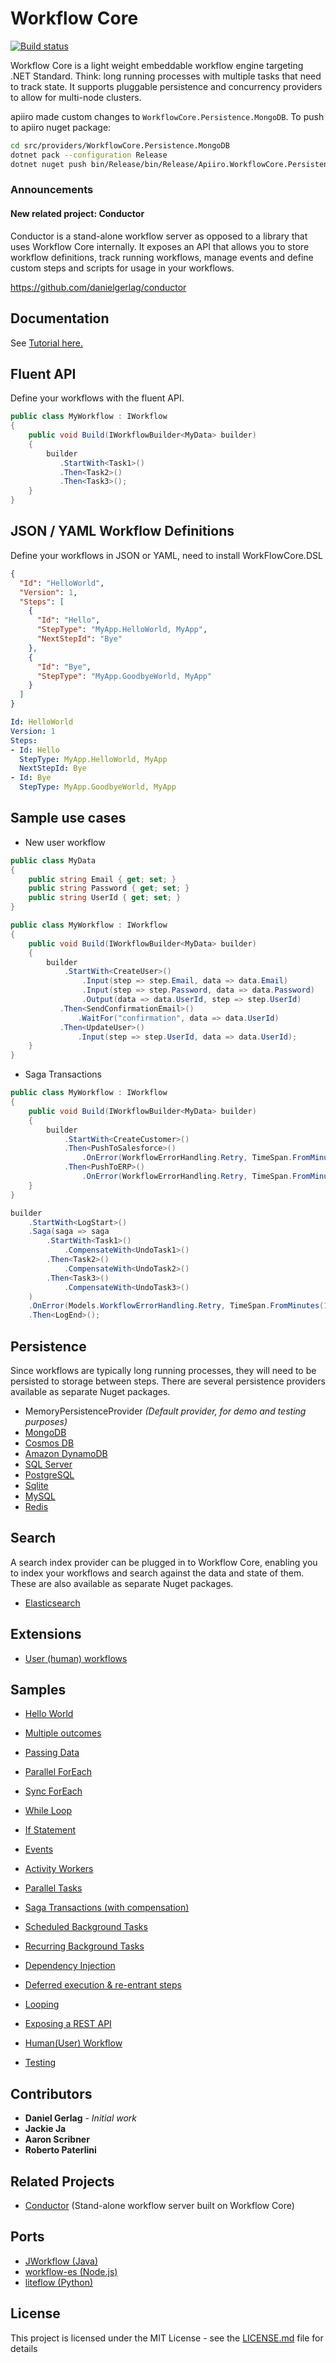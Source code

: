 # Workflow Core

[![Build status](https://ci.appveyor.com/api/projects/status/xnby6p5v4ur04u76?svg=true)](https://ci.appveyor.com/project/danielgerlag/workflow-core)

Workflow Core is a light weight embeddable workflow engine targeting .NET Standard.  Think: long running processes with multiple tasks that need to track state.  It supports pluggable persistence and concurrency providers to allow for multi-node clusters.

apiiro made custom changes to `WorkflowCore.Persistence.MongoDB`. To push to apiiro nuget package:

```bash
cd src/providers/WorkflowCore.Persistence.MongoDB
dotnet pack --configuration Release
dotnet nuget push bin/Release/bin/Release/Apiiro.WorkflowCore.Persistence.MongoDB.*.nupkg --source "github" --skip-duplicate --no-symbols true
```

### Announcements

#### New related project: Conductor
Conductor is a stand-alone workflow server as opposed to a library that uses Workflow Core internally. It exposes an API that allows you to store workflow definitions, track running workflows, manage events and define custom steps and scripts for usage in your workflows.

https://github.com/danielgerlag/conductor

## Documentation

See [Tutorial here.](https://workflow-core.readthedocs.io)

## Fluent API

Define your workflows with the fluent API.

```c#
public class MyWorkflow : IWorkflow
{
    public void Build(IWorkflowBuilder<MyData> builder)
    {    
        builder
           .StartWith<Task1>()
           .Then<Task2>()
           .Then<Task3>();
    }
}
```

## JSON / YAML Workflow Definitions

Define your workflows in JSON or YAML, need to install WorkFlowCore.DSL

```json
{
  "Id": "HelloWorld",
  "Version": 1,
  "Steps": [
    {
      "Id": "Hello",
      "StepType": "MyApp.HelloWorld, MyApp",
      "NextStepId": "Bye"
    },        
    {
      "Id": "Bye",
      "StepType": "MyApp.GoodbyeWorld, MyApp"
    }
  ]
}
```

```yaml
Id: HelloWorld
Version: 1
Steps:
- Id: Hello
  StepType: MyApp.HelloWorld, MyApp
  NextStepId: Bye
- Id: Bye
  StepType: MyApp.GoodbyeWorld, MyApp
```

## Sample use cases

* New user workflow
```c#
public class MyData
{
	public string Email { get; set; }
	public string Password { get; set; }
	public string UserId { get; set; }
}

public class MyWorkflow : IWorkflow
{
    public void Build(IWorkflowBuilder<MyData> builder)
    {    
        builder
            .StartWith<CreateUser>()
                .Input(step => step.Email, data => data.Email)
                .Input(step => step.Password, data => data.Password)
                .Output(data => data.UserId, step => step.UserId)
           .Then<SendConfirmationEmail>()
               .WaitFor("confirmation", data => data.UserId)
           .Then<UpdateUser>()
               .Input(step => step.UserId, data => data.UserId);
    }
}
```

* Saga Transactions

```c#
public class MyWorkflow : IWorkflow
{
    public void Build(IWorkflowBuilder<MyData> builder)
    {    
        builder
            .StartWith<CreateCustomer>()
            .Then<PushToSalesforce>()
                .OnError(WorkflowErrorHandling.Retry, TimeSpan.FromMinutes(10))
            .Then<PushToERP>()
                .OnError(WorkflowErrorHandling.Retry, TimeSpan.FromMinutes(10));
    }
}
```

```c#
builder
    .StartWith<LogStart>()
    .Saga(saga => saga
        .StartWith<Task1>()
            .CompensateWith<UndoTask1>()
        .Then<Task2>()
            .CompensateWith<UndoTask2>()
        .Then<Task3>()
            .CompensateWith<UndoTask3>()
    )
    .OnError(Models.WorkflowErrorHandling.Retry, TimeSpan.FromMinutes(10))
    .Then<LogEnd>();
```

## Persistence

Since workflows are typically long running processes, they will need to be persisted to storage between steps.
There are several persistence providers available as separate Nuget packages.

* MemoryPersistenceProvider *(Default provider, for demo and testing purposes)*
* [MongoDB](src/providers/WorkflowCore.Persistence.MongoDB)
* [Cosmos DB](src/providers/WorkflowCore.Providers.Azure)
* [Amazon DynamoDB](src/providers/WorkflowCore.Providers.AWS)
* [SQL Server](src/providers/WorkflowCore.Persistence.SqlServer)
* [PostgreSQL](src/providers/WorkflowCore.Persistence.PostgreSQL)
* [Sqlite](src/providers/WorkflowCore.Persistence.Sqlite)
* [MySQL](src/providers/WorkflowCore.Persistence.MySQL)
* [Redis](src/providers/WorkflowCore.Providers.Redis)

## Search

A search index provider can be plugged in to Workflow Core, enabling you to index your workflows and search against the data and state of them.
These are also available as separate Nuget packages.
* [Elasticsearch](src/providers/WorkflowCore.Providers.Elasticsearch)

## Extensions

* [User (human) workflows](src/extensions/WorkflowCore.Users)


## Samples

* [Hello World](src/samples/WorkflowCore.Sample01)

* [Multiple outcomes](src/samples/WorkflowCore.Sample12)

* [Passing Data](src/samples/WorkflowCore.Sample03)

* [Parallel ForEach](src/samples/WorkflowCore.Sample09)

* [Sync ForEach](src/samples/WorkflowCore.Sample09s)

* [While Loop](src/samples/WorkflowCore.Sample10)

* [If Statement](src/samples/WorkflowCore.Sample11)

* [Events](src/samples/WorkflowCore.Sample04)

* [Activity Workers](src/samples/WorkflowCore.Sample18)

* [Parallel Tasks](src/samples/WorkflowCore.Sample13)

* [Saga Transactions (with compensation)](src/samples/WorkflowCore.Sample17)

* [Scheduled Background Tasks](src/samples/WorkflowCore.Sample16)

* [Recurring Background Tasks](src/samples/WorkflowCore.Sample14)

* [Dependency Injection](src/samples/WorkflowCore.Sample15)

* [Deferred execution & re-entrant steps](src/samples/WorkflowCore.Sample05)

* [Looping](src/samples/WorkflowCore.Sample02)

* [Exposing a REST API](src/samples/WebApiSample)

* [Human(User) Workflow](src/samples/WorkflowCore.Sample08)

* [Testing](src/samples/WorkflowCore.TestSample01)


## Contributors

* **Daniel Gerlag** - *Initial work*
* **Jackie Ja**
* **Aaron Scribner**
* **Roberto Paterlini**

## Related Projects

* [Conductor](https://github.com/danielgerlag/conductor) (Stand-alone workflow server built on Workflow Core)

## Ports

* [JWorkflow (Java)](https://github.com/danielgerlag/jworkflow)
* [workflow-es (Node.js)](https://github.com/danielgerlag/workflow-es)
* [liteflow (Python)](https://github.com/danielgerlag/liteflow)

## License

This project is licensed under the MIT License - see the [LICENSE.md](LICENSE.md) file for details

